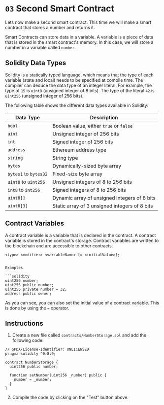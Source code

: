 # `03` Second Smart Contract

Lets now make a second smart contract. This time we will make a smart contract that stores a number and returns it.

Smart Contracts can store data in a variable. A variable is a piece of data that is stored in the smart contract's memory. In this case, we will store a number in a variable called `number`.

## Solidity Data Types

Solidity is a statically typed language, which means that the type of each variable (state and local) needs to be specified at compile time. The compiler can deduce the data type of an integer literal. For example, the type of `15` is `uint8` (unsigned integer of 8 bits). The type of the literal `42` is `uint256` (unsigned integer of 256 bits).

The following table shows the different data types available in Solidity:

| Data Type             | Description                                   |
| --------------------- | --------------------------------------------- |
| `bool`                | Boolean value, either `true` or `false`       |
| `uint`                | Unsigned integer of 256 bits                  |
| `int`                 | Signed integer of 256 bits                    |
| `address`             | Ethereum address type                         |
| `string`              | String type                                   |
| `bytes`               | Dynamically-sized byte array                  |
| `bytes1` to `bytes32` | Fixed-size byte array                         |
| `uint8` to `uint256`  | Unsigned integers of 8 to 256 bits            |
| `int8` to `int256`    | Signed integers of 8 to 256 bits              |
| `uint8[]`             | Dynamic array of unsigned integers of 8 bits  |
| `uint8[3]`            | Static array of 3 unsigned integers of 8 bits |

## Contract Variables

A contract variable is a variable that is declared in the contract. A contract variable is stored in the contract's storage. Contract variables are written to the blockchain and are accessible to other contracts.

```
<type> <modifier> <variableName> [= <initialValue>];
```

````

Examples

```solidity
uint256 number;
uint256 public number;
uint256 private number = 32;
address public owner;
````

As you can see, you can also set the initial value of a contract variable. This is done by using the `=` operator.

## Instructions

1. Create a new file called `contracts/NumberStorage.sol` and add the following code:

```solidity
// SPDX-License-Identifier: UNLICENSED
pragma solidity ^0.8.9;

contract NumberStorage {
  uint256 public number;

  function setNumber(uint256 _number) public {
    number = _number;
  }
}

```

2. Compile the code by clicking on the "Test" button above.
